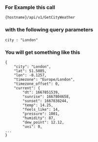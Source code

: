 
### For Example this call 

```
{hostname}/api/v1/GetCityWeather
```
### with the following query parameters
```
city : "London"
```
### You will get something like this

```
{
	"city": "London",
	"lat": 51.5085,
	"lon": -0.1257,
	"timezone": "Europe/London",
	"timezone_offset": 0,
	"current": {
		"dt": 1667851539,
		"sunrise": 1667804658,
		"sunset": 1667838244,
		"temp": 14.25,
		"feels_like": 14,
		"pressure": 1001,
		"humidity": 87,
		"dew_point": 12.12,
		"uvi": 0,
...
}
```

